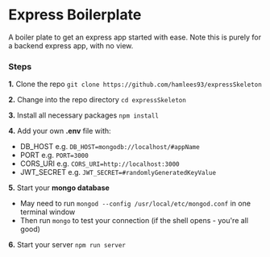 # Express Boilerplate

A boiler plate to get an express app started with ease. Note this is purely for a backend express app, with no view.

### Steps

**1.** Clone the repo `git clone https://github.com/hamlees93/expressSkeleton`

**2.** Change into the repo directory `cd expressSkeleton`

**3.** Install all necessary packages `npm install`

**4.** Add your own **.env** file with:
* DB_HOST e.g. `DB_HOST=mongodb://localhost/#appName`
* PORT e.g. `PORT=3000`
* CORS_URI e.g. `CORS_URI=http://localhost:3000`
* JWT_SECRET e.g. `JWT_SECRET=#randomlyGeneratedKeyValue`

**5.** Start your **mongo database**
* May need to run `mongod --config /usr/local/etc/mongod.conf` in one terminal window 
* Then run `mongo` to test your connection (if the shell opens - you're all good) 

**6.** Start your server `npm run server`
